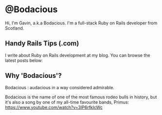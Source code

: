 # @Bodacious

Hi, I'm Gavin, a.k.a Bodacious. I'm a full-stack Ruby on Rails developer from Scotland.

## Handy Rails Tips (.com)

I write about Ruby on Rails development at my blog. You can browse the latest posts below:

<!-- BLOG-POST-LIST:START -->
<!-- BLOG-POST-LIST:END -->

## Why 'Bodacious'?

Bodacious
: audacious in a way considered admirable.

Bodacious is the name of one of the most famous rodeo bulls in history, but it's also a song by one of my all-time favourite bands, Primus: https://www.youtube.com/watch?v=3lP6rfkIcWc
